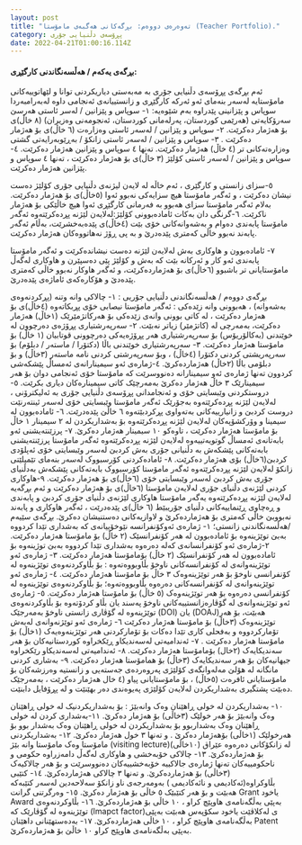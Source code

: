 ```yaml
---
layout: post
title: "تەوەرەی دووەم: بڕگەکانی هەگبەی مامۆستا (Teacher Portfolio)."
category: پڕۆسەی دڵنیایی جۆری
date: 2022-04-21T01:00:16.114Z
---
```


#### بڕگەی یەکەم / هەڵسەنگاندنی کارگێڕی:

ئەم بڕگەی پڕۆسەی دڵنیایی جۆری بە مەبەستی دیاریکردنی توانا و لێهاتوییەکانی مامۆستایە لەسەر بنەمای ئەو ئەرکە کارگێڕی و زانستییانەی ئەنجامی داوە لەبەرامبەردا سوپاس و پێزانینی پێدراوە بەم شێوەیە:
١- سوپاس و پێزانین / لەسر ئاستی هەرسێ سەرۆکایەتی (هەرێمی کوردستان، پەرلەمانی کوردستان، ئەنجومەنی وەزیران) (٨ خاڵ)ی بۆ هەژمار دەکرێت.
٢- سوپاس و پێزانین / لەسەر ئاستی وەزارەت (٦ خاڵ)ی بۆ هەژمار دەکرێت .
٣- سوپاس و پێزانین / لەسەر ئاستی زانکۆ / بەڕێوبەرایەتی گشتی وەزارەتەکانی تر (٤ خاڵ) هەژمار دەکرێت. تەنها ٤ سوپاس و پێزانین هەژمار دەکرێت.
٤- سوپاس و پێزانین / لەسەر ئاستی کۆلێژ (٣ خاڵ)ی بۆ هەژمار دەکرێت ، تەنها ٤ سوپاس و پێزانین هەژمار دەکرێت.

٥-سزای زانستی و کارگێری ، ئەم خاڵە لە لایەن لیژنەی دڵنیایی جۆری کۆلێژ دەست نیشان دەکرێت ، و ئەگەر مامۆستا هیچ سزایەکی نەبوو ئەوا (٥خاڵ)ی بۆ هەژمار دەکرێت. بەلام ئەگەر مامۆستا سزای هەبوو بە فەرمانی کارگێڕی ئەوا هیچ خاڵێکی بۆ هەژمار ناکرێت.
٦-گرنگی دان بەکات ئامادەبوونی کۆلێژ:لەلایەن لێژنە پڕدەکرێتەوە ئەگەر مامۆستا پابەندی دەوام و بەشەوانەکانی خۆی بێت (٤خاڵ)ی پێدەبەخشرێت، بەڵام ئەگەر پابەند نەبوو خاڵی کەمتری پێدەدرێ و بە پی ڕۆژ نەهاتووەکان هەژمار دەکرێت.

٧- ئامادەبوون و هاوکاری بەش لەلایەن لێژنە دەست نیشاندەکرێت و ئەگەر مامۆستا پابەندی ئەو کار و ئەرکانە بێت کە بەش و کۆلێژ پێی دەسپێرن و هاوکاری لەگەڵ مامۆستایانی تر باشبوو (٦خاڵ)ی بۆ هەژماردەکرێت، و ئەگەر هاوکار نەبوو خاڵی کەمتری پێدەدێ و هۆکارەکەی ئاماژەی پێدەدرێ.

بڕگەی دووەم / هەڵسەنگاندنی دڵنیایی جۆریی :
١- چالاکی وانە وتنە (پڕکردنەوەی بەشەوانە) ، هەبوونی وانە زێدەکی : ئەگەر مامۆستا نیصابی خۆی پڕبکاتەوە (٤خاڵ)ی بۆ هەژمار دەکرێت ، لە کاتی بوونی وانەی زێدەکی بۆ هەرکاتژمێرێک (١خاڵ) هەژمار دەکرێت، بەمەرچی لە (کاتژمێر) زیاتر نەبێت.
٢- سەرپەرشتیاری پڕۆژەی دەرچوون لە خوێندنی (بەکالۆریۆس) بۆ سەرپەرشتیاری هەر پڕۆژەیەکی دەرچوونی قوتابیان (١ خاڵ) بۆ مامۆستا هەژمار دەکرێت.
٣- سەرپەرشتیاری خوێندنی باڵا (دکتۆرا / ماستەر / دبلۆم) بۆ سەرپەریشتی کردنی دکتۆرا (٤خاڵ) ، وبۆ سەرپەرشتی کردنی نامە ماستەر (٣خاڵ) و بۆ دبلۆمی باڵا (٢خاڵ) هەژماردەکرێ.
٤-ژمارەی ئەو سیمینارانەی ئەمساڵ پێشکەشی کردوون تەنها ژمارەی ئەو سیمینارانە دەنووسرێت کە مامۆستا خۆی ئەنجامی دوان بۆ هەر سیمینارێک ٣ خاڵ هەژمار دەکرێ بەمەرچێک کاتی سیمینارەکان دیاری بکرێت.
٥-دروستکردنی وێبسایتی خۆی و ئەنجامدانی پڕۆسەی دڵنیایی جۆری بە ئەلیکترۆنی ، لەلایەن لێژنە پڕدەکرێتەوە بەجۆرێک ئەگەر مامۆستا وێبسایتی خۆی لەسەر ئینتەرنێت دروست کردبێ و زانیارییەکانی بەتەواوی پڕکردبێتەوە ٦ خاڵێ پێدەدرێت.
٦- ئامادەبوون لە سیمینا و وۆرکشۆپەکان لەلایەن لێژنە پڕدەکرێتەوە بۆ بەشداریکردن لە ٢ سیمینار ١ خاڵ بۆ مامۆستا هەژمار دەکرێت ، تاوەکو ١٠ سیمینار هەژمار دەکرێ.
٧- پرزێنتەیشنی ئەو بابەتانەی ئەمساڵ گوتویەتییەوە لەلایەن لێژنە پڕدەکرێتەوە ئەگەر مامۆستا پرزێنتەیشنی بابەتەکانی پێشکەش بە دڵنیانی جۆری بەش کردبێ لەسەر وێبسایتی خۆی ئەپلۆدی کردبێ(٦خاڵ) بۆی هەژمار دەکرێت.
٨- ئامادەکردنی کۆرسبووک لەسەر بنەمای تێمپلێتی زانکۆ لەلایەن لێژنە پڕدەکرێتەوە ئەگەر مامۆستا کۆرسبووک بابەتەکانی پێشکەش بەدڵنیای جۆری بەش کردبێ لەسەر وێبسایتی خۆی (٦خاڵ)ی بۆ هەژمار دەکرێت.
٩-هاوکاری کردنی لێژنەی دڵنیای جۆری لەلایەن مامۆستا (٦خاڵ)ی بۆ هەژمار دەکرێت و ئەم بڕگەیە لەلایەن لێژنە پڕدەکرێتەوە یەگەر مامۆستا هاوکاری لێژنەی دڵنیای جۆری کردبێ و پابەندی و ڕەچاوی ڕێنماییەکانی دڵنیای جۆریبێط (٦ خاڵ)ی پێدەدرێت ، ئەگەر هاوکاری و پابەند نەبووبێ خاڵی کەمتری بۆ هەژماردەکرێ و لاوازیەکانی دەستنیشان دەکرێ.
بڕگەی سێیەم /هەڵسەنگاندنی زانستی؛
١- ژمارەی ئەوکۆنفرانسە نێوخۆییانەی کە بەشداری تێدا کردووە بەبێ توێژینەوە بۆ ئامادەبوون لە هەر کۆنفرانسێک (٢ خاڵ) بۆ مامۆستا هەژمار دەکرێت.
٢-ژمارەی ئەو کۆنفرانسانەی کەلە دەرەوە بەشداری تێدا کردووە بەبێ توژینەوە بۆ ئامادەبوون لە هەر کۆنفرانسێک (٢ خاڵ) بۆمامۆستا هەژمار دەکرێت.
٣- ژمارەی ئەو توێژینەوانەی لە کۆنفرانسەکانی ناوخۆ بڵاوبووەتەوە : بۆ بڵاوکردنەوەی توێژینەوە لە کۆنفرانسی ناوخۆ بۆ هەر توێژینەوەک ٣ خاڵ بۆ مامۆستا هەژمار دەکرێت.
٤- ژمارەی ئەو توێژینەوانەی لە کۆنفرانسەکانی دەرەوە بڵاوبووەتەوە؛ بۆ بڵاوکردنەوەی توێژینەوە لە کۆنفرانسی دەرەوە بۆ هەر توێژینەوەک (٥ خاڵ) بۆ مامۆستا هەژمار دەکرێت.
٥- ژمارەی ئەو توێژینەوانەی لە گۆڤارەزانستییەکانی ناوخۆ پەسند یان بڵاو کردۆتەوە بۆ بڵاوکردنەوەی توێژینەوە لە گۆڤاری زانستی ناوخۆ بەمەرجێک (DOI) یان (DOAJ)هەبێت، بۆ هەر توێژینەوەک (٣خاڵ) بۆ مامۆستا هەژمار دەکرێت
٦- ژمارەی ئەو توێژنەوانەی لەبەش تۆمارکردووە و بەفحلی کاری تێدا دەکات بۆ تۆمارکردنی هەر توێژینەوەیەک (١خاڵ) بۆ مامۆستا هەژمار دەکرێت .
٧- ئەندامیەتی لەسەندیکاو ڕێکخراوە کوردستانیەکان بۆ هەر سەندیکایەک (٢خال) بۆمامۆستا هەژمار دەکرێت.
٨- ئەندامیەتی لەسەندیکاو رێکخراوە جیهانیەکان بۆ هەر سەندیکایەک (٣خاڵ) بۆ همامۆستا هەژمار دەکرێت.
٩- بەشاری کردنی مانگانە لە هۆلێ مەلەوانگەی کۆلێژی پەروەردەی جەستەیی و زانستیە وەرزشەکان بۆ مامۆستایانی ئافرەت (٥خاڵ) ، بۆ مامۆستایانی پیاو (٤ خال هەژمار دەکرێت ، بەمەرجێک دەبێت پشتگیری بەشداریکردن لەلایەن کۆلێژی پەیوەندی دەر بهێنێت و لە پڕۆفایل دابنێت.

١٠- بەشداریکردن لە خولی ڕاهێنان وەک وانەبێژ : بۆ بەشداریکردنیک لە خولی ڕاهێنان وەک وانەبێژ بۆ هەر خولێک (٣خاڵی) بۆ هەژمار دەکرێ.
١١-بەشداری کردن لە خولی ڕاهێنان وەک بەشداربوو بۆ بەشداریکردن لە خولی ڕاهێنان وەک بەشدار بوو بۆ هەرخولێک (١خاڵی) بۆهەژمار دەکرێ . و تەنها ٣ خول هەژمار دەکرێ.
١٢- بەشداریکردنی مامۆستا وەک مامۆستا وانە بێژ (visiting lecture)لە زانکۆکانی دەرەوە عێراق (١٠خاڵی) بۆ هەژماردەکرێ.
١٣- چالاکی خۆبەخشی و هاوکاری لەگەڵ دامەزراوە حکومی و ناحکومییەکان تەنها ژمارەی جالاکییە خۆبەخشییەکان دەنووسرێت و بۆ هەر چالاکیەک (٣خاڵی) بۆ هەژماردەکرێ.
و تەنها ٣ چالاکی هەژماردەکرێ.
١٤- کتێبی بڵاوکراوە(ئەکادیمی و نائەکادیمی ) بەومەرجەی ناو زانکۆ سەلاحەدین لەسەر کتێبەکە هەبێت و بۆ هەر کتێبێک ٥ خاڵی بۆ هەژمار دەکرێ.
١٥- وەرگرتنی گرانت Grant یاخود Award بەپێی بەڵگەنامەی هاوپێچ کراو ، ١٠ خاڵی بۆ هەژماردەکرێ.
١٦- بڵاوکردنەوەی توێژینەوە لە گۆڤارێک کە (Imapct factor)ی لەکلاڤێت یاخود سکۆپەس هەبێت بەپێی بەڵگەنامەی هاوپێچ کراو ، ١٠ خاڵی هەژماردەکرێ.
١٧- بەدەستهێنانی داهێنان Patent
بەپێی بەڵگەنامەی هاوپێج کراو ١٠ خاڵێ بۆ هەژماردەکرێ.
